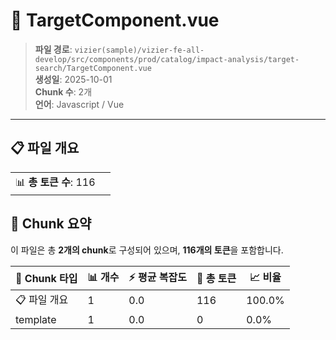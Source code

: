# 📄 TargetComponent.vue

> **파일 경로**: `vizier(sample)/vizier-fe-all-develop/src/components/prod/catalog/impact-analysis/target-search/TargetComponent.vue`  
> **생성일**: 2025-10-01  
> **Chunk 수**: 2개  
> **언어**: Javascript / Vue
---


## 📋 파일 개요

| | |
|--|--|
| 📊 **총 토큰 수**: 116 |  |






## 🧩 Chunk 요약

이 파일은 총 **2개의 chunk**로 구성되어 있으며, **116개의 토큰**을 포함합니다.

| 🧩 Chunk 타입 | 📊 개수 | ⚡ 평균 복잡도 | 📝 총 토큰 | 📈 비율 |
|---------------|--------|-------------|----------|--------|
| 📋 파일 개요 | 1 | 0.0 | 116 | 100.0% |
| template | 1 | 0.0 | 0 | 0.0% |

